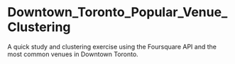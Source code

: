 # Downtown_Toronto_Popular_Venue_Clustering

A quick study and clustering exercise using the Foursquare API and the most common venues in Downtown Toronto.
